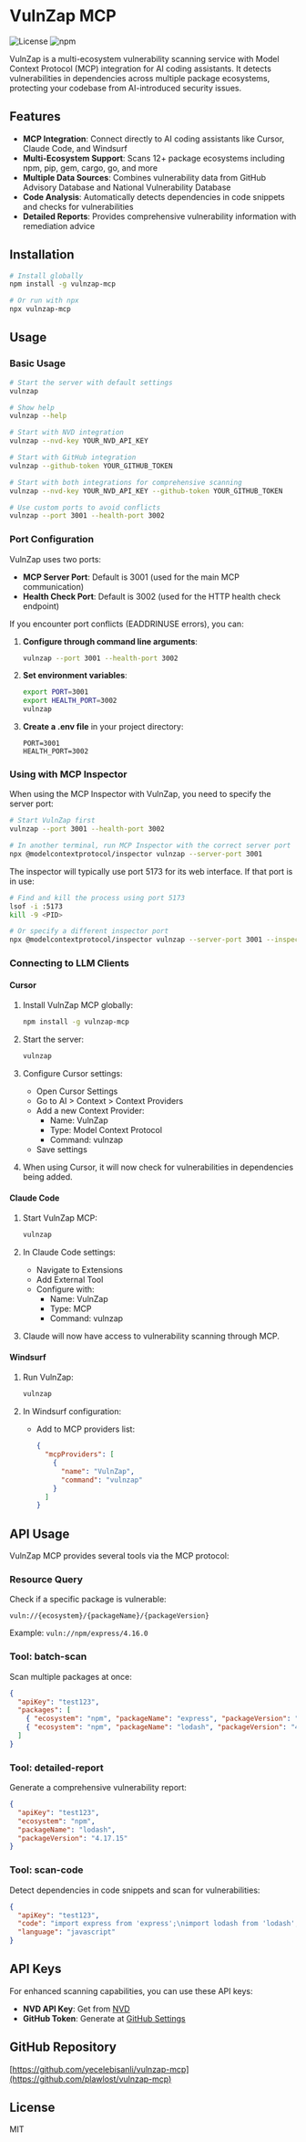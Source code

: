 # VulnZap MCP

![License](https://img.shields.io/badge/license-MIT-blue.svg)
![npm](https://img.shields.io/npm/v/vulnzap-mcp)

VulnZap is a multi-ecosystem vulnerability scanning service with Model Context Protocol (MCP) integration for AI coding assistants. It detects vulnerabilities in dependencies across multiple package ecosystems, protecting your codebase from AI-introduced security issues.

## Features

- **MCP Integration**: Connect directly to AI coding assistants like Cursor, Claude Code, and Windsurf
- **Multi-Ecosystem Support**: Scans 12+ package ecosystems including npm, pip, gem, cargo, go, and more
- **Multiple Data Sources**: Combines vulnerability data from GitHub Advisory Database and National Vulnerability Database
- **Code Analysis**: Automatically detects dependencies in code snippets and checks for vulnerabilities
- **Detailed Reports**: Provides comprehensive vulnerability information with remediation advice

## Installation

```bash
# Install globally
npm install -g vulnzap-mcp

# Or run with npx
npx vulnzap-mcp
```

## Usage

### Basic Usage

```bash
# Start the server with default settings
vulnzap

# Show help
vulnzap --help

# Start with NVD integration
vulnzap --nvd-key YOUR_NVD_API_KEY

# Start with GitHub integration
vulnzap --github-token YOUR_GITHUB_TOKEN

# Start with both integrations for comprehensive scanning
vulnzap --nvd-key YOUR_NVD_API_KEY --github-token YOUR_GITHUB_TOKEN

# Use custom ports to avoid conflicts
vulnzap --port 3001 --health-port 3002
```

### Port Configuration

VulnZap uses two ports:
- **MCP Server Port**: Default is 3001 (used for the main MCP communication)
- **Health Check Port**: Default is 3002 (used for the HTTP health check endpoint)

If you encounter port conflicts (EADDRINUSE errors), you can:

1. **Configure through command line arguments**:
   ```bash
   vulnzap --port 3001 --health-port 3002
   ```

2. **Set environment variables**:
   ```bash
   export PORT=3001
   export HEALTH_PORT=3002
   vulnzap
   ```

3. **Create a .env file** in your project directory:
   ```
   PORT=3001
   HEALTH_PORT=3002
   ```

### Using with MCP Inspector

When using the MCP Inspector with VulnZap, you need to specify the server port:

```bash
# Start VulnZap first
vulnzap --port 3001 --health-port 3002

# In another terminal, run MCP Inspector with the correct server port
npx @modelcontextprotocol/inspector vulnzap --server-port 3001
```

The inspector will typically use port 5173 for its web interface. If that port is in use:

```bash
# Find and kill the process using port 5173
lsof -i :5173
kill -9 <PID>

# Or specify a different inspector port
npx @modelcontextprotocol/inspector vulnzap --server-port 3001 --inspector-port 5174
```

### Connecting to LLM Clients

#### Cursor

1. Install VulnZap MCP globally:
   ```bash
   npm install -g vulnzap-mcp
   ```

2. Start the server:
   ```bash
   vulnzap
   ```

3. Configure Cursor settings:
   - Open Cursor Settings
   - Go to AI > Context > Context Providers
   - Add a new Context Provider:
     - Name: VulnZap
     - Type: Model Context Protocol
     - Command: vulnzap
   - Save settings

4. When using Cursor, it will now check for vulnerabilities in dependencies being added.

#### Claude Code

1. Start VulnZap MCP:
   ```bash
   vulnzap
   ```

2. In Claude Code settings:
   - Navigate to Extensions
   - Add External Tool
   - Configure with:
     - Name: VulnZap
     - Type: MCP
     - Command: vulnzap

3. Claude will now have access to vulnerability scanning through MCP.

#### Windsurf

1. Run VulnZap:
   ```bash
   vulnzap
   ```

2. In Windsurf configuration:
   - Add to MCP providers list:
     ```json
     {
       "mcpProviders": [
         {
           "name": "VulnZap",
           "command": "vulnzap"
         }
       ]
     }
     ```

## API Usage

VulnZap MCP provides several tools via the MCP protocol:

### Resource Query

Check if a specific package is vulnerable:

```
vuln://{ecosystem}/{packageName}/{packageVersion}
```

Example: `vuln://npm/express/4.16.0`

### Tool: batch-scan

Scan multiple packages at once:

```json
{
  "apiKey": "test123",
  "packages": [
    { "ecosystem": "npm", "packageName": "express", "packageVersion": "4.16.0" },
    { "ecosystem": "npm", "packageName": "lodash", "packageVersion": "4.17.15" }
  ]
}
```

### Tool: detailed-report

Generate a comprehensive vulnerability report:

```json
{
  "apiKey": "test123",
  "ecosystem": "npm",
  "packageName": "lodash",
  "packageVersion": "4.17.15"
}
```

### Tool: scan-code

Detect dependencies in code snippets and scan for vulnerabilities:

```json
{
  "apiKey": "test123",
  "code": "import express from 'express';\nimport lodash from 'lodash';",
  "language": "javascript"
}
```

## API Keys

For enhanced scanning capabilities, you can use these API keys:

- **NVD API Key**: Get from [NVD](https://nvd.nist.gov/developers/request-an-api-key)
- **GitHub Token**: Generate at [GitHub Settings](https://github.com/settings/tokens)

## GitHub Repository

[https://github.com/yecelebisanli/vulnzap-mcp](https://github.com/plawlost/vulnzap-mcp)

## License

MIT 